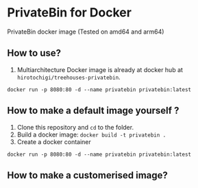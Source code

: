 # PrivateBin for Docker

PrivateBin docker image (Tested on amd64 and arm64)

## How to use?

1. Multiarchitecture Docker image is already at docker hub at `hirotochigi/treehouses-privatebin`. 

`docker run -p 8080:80 -d --name privatebin privatebin:latest`

## How to make a default image yourself ?

1. Clone this repository and `cd` to the folder.
1. Build a docker image:
`docker build -t privatebin .`
1. Create a docker container

`docker run -p 8080:80 -d --name privatebin privatebin:latest`

## How to make a customerised image?





